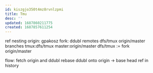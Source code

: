 ```yaml
---
id: kiszgjo350t4mz8rvnlzpmi
title: Tmu
desc: ''
updated: 1687860211775
created: 1687857611254
---
```


ref nesting
origin: gpakosz
fork: ddubl
remotes
  dfs/tmux
  origin/master
branches
  tmux:dfs/tmux
  master:origin/master
    dfs/tmux := fork origin/master

flow:
  fetch origin and ddubl
  rebase ddubl onto origin
  -> base head ref in history